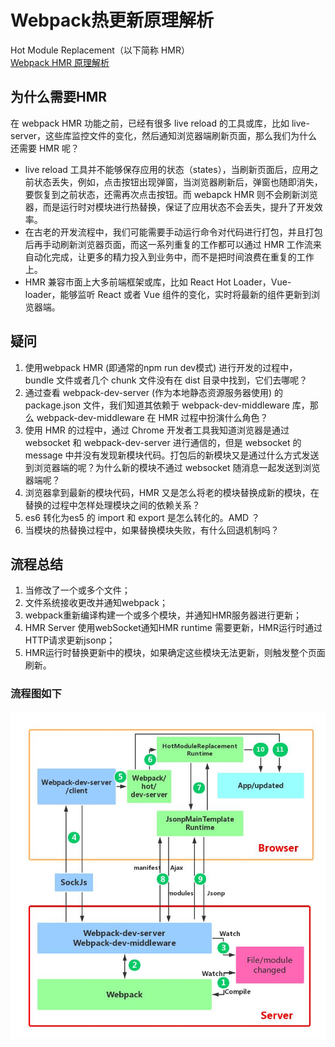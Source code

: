 # Webpack热更新原理解析

Hot Module Replacement（以下简称 HMR）  
[Webpack HMR 原理解析](https://zhuanlan.zhihu.com/p/30669007)

## 为什么需要HMR
在 webpack HMR 功能之前，已经有很多 live reload 的工具或库，比如 live-server，这些库监控文件的变化，然后通知浏览器端刷新页面，那么我们为什么还需要 HMR 呢？  
- live reload 工具并不能够保存应用的状态（states），当刷新页面后，应用之前<Te d>状态丢失</Te>，例如，点击按钮出现弹窗，当浏览器刷新后，弹窗也随即消失，要恢复到之前状态，还需再次点击按钮。而 webapck HMR 则不会刷新浏览器，而是运行时对模块进行热替换，保证了应用状态不会丢失，提升了开发效率。
- 在古老的开发流程中，我们可能需要手动运行命令对代码进行打包，并且打包后再手动刷新浏览器页面，而这一系列重复的工作都可以通过 HMR <Te d>工作流</Te>来自动化完成，让更多的精力投入到业务中，而不是把时间浪费在重复的工作上。
- HMR 兼容市面上大多前端框架或库，比如 React Hot Loader，Vue-loader，能够监听 React 或者 Vue 组件的变化，实时将最新的组件更新到浏览器端。

## 疑问
1. 使用webpack HMR (即通常的npm run dev模式) 进行开发的过程中，bundle 文件或者几个 chunk 文件<Te d>没有在 dist 目录</Te>中找到，它们去哪呢？
2. 通过查看 webpack-dev-server (作为本地静态资源服务器使用) 的 package.json 文件，我们知道其依赖于 webpack-dev-middleware 库，那么 webpack-dev-middleware 在 HMR 过程中扮演什么角色？
3. 使用 HMR 的过程中，通过 Chrome 开发者工具我知道浏览器是通过 websocket 和 webpack-dev-server 进行通信的，但是 websocket 的 message 中并没有发现新模块代码。打包后的新模块又是通过什么方式发送到浏览器端的呢？为什么新的模块不通过 websocket 随消息一起发送到浏览器端呢？
4. 浏览器拿到最新的模块代码，HMR 又是怎么将老的模块替换成新的模块，在替换的过程中怎样处理模块之间的依赖关系？
5. es6 转化为es5 的 import 和 export 是怎么转化的。AMD ？
6. 当模块的热替换过程中，如果替换模块失败，有什么回退机制吗？

## 流程总结
1. 当修改了一个或多个文件；
2. 文件系统接收更改并通知webpack；
3. webpack重新编译构建一个或多个模块，并通知HMR服务器进行更新；
4. HMR Server 使用webSocket通知HMR runtime 需要更新，HMR运行时通过HTTP请求更新jsonp；
5. HMR运行时替换更新中的模块，如果确定这些模块无法更新，则触发整个页面刷新。

### 流程图如下
![An image](./images/hmr.jpeg)  